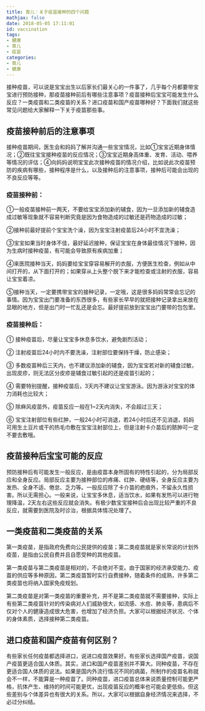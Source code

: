 ```yaml
---
title: 育儿：关于疫苗接种的四个问题
mathjax: false
date: 2018-05-05 17:11:01
id: vaccination
tags:
- 健康
- 育儿
- 疫苗
categories:
- 育儿
- 健康
---
```


接种疫苗，可以说是宝宝出生以后家长们最关心的一件事了，几乎每个月都要带宝宝进行预防接种，那疫苗接种前后有哪些注意事项？疫苗接种后宝宝可能发生什么反应？一类疫苗和二类疫苗的关系？进口疫苗和国产疫苗哪种好？下面我们就这些常见问题给大家解释一下关于疫苗那些事。

<!---more--->

## 疫苗接种前后的注意事项

接种疫苗期间，医生会和妈妈了解并沟通一些宝宝情况，比如①宝宝近期身体情况；②既往宝宝接种疫苗的反应情况；③宝宝近期身高体重、发育、活动、喂养等情况的评估；④向妈妈说明宝宝此次接种疫苗的情况介绍，比如说此次疫苗预防的疾病有哪些，接种程序是什么，以及接种后的注意事项，接种后可能会出现的不良反应等等。

### 疫苗接种前：

①一般疫苗接种前一两天，不要给宝宝添加新的辅食，因为一旦添加新的辅食造成过敏等现象就不容易判断究竟是因为食物造成的过敏还是药物造成的过敏；

②接种前最好提前个宝宝洗个澡，因为宝宝注射疫苗后24小时不宜洗澡；

③宝宝如果当时身体不佳，最好延迟接种，保证宝宝在身体最佳情况下接种，因为生病时接种疫苗，有可能会导致原有疾病加重；

④来医院接种当天，妈妈要给宝宝穿容易解开的衣服，方便医生检查，例如从中间打开的，从下面打开的；如果穿从上头整个脱下来才能检查或注射的衣服，容易让宝宝着凉。

⑤接种当天，一定要携带宝宝的接种记录，一定哦，这是很多妈妈常常会忘记的事情。因为宝宝出门要准备的东西很多，有些家长早早的就把接种记录拿出来放在显眼的地方，但是出门时一忙乱还是会忘。最好提前放到宝宝出门要带的包包里。

### 疫苗接种后：

①  接种疫苗后，尽量让宝宝多休息多饮水，避免剧烈活动；

②  注射疫苗后24小时内不要洗澡，注射部位要保持干燥，防止感染；

③  多数疫苗种后三天内，也不建议添加新的辅食，因为宝宝若对新的辅食过敏，出现皮疹，则无法区分皮疹是辅食过敏引起的还是疫苗引起的；

④  需要特别提醒，接种疫苗后，3天内不建议让宝宝游泳。因为游泳对宝宝的体力消耗也比较大；

⑤  除麻风疫苗外，疫苗反应一般在1~2天内消失，不会超过三天；

⑥  宝宝注射部位有些红肿，一般24小时可消退，若24小时后还不见消退，妈妈可用生土豆片或干的热毛巾敷在宝宝注射部位上，但是注射卡介苗后的脓肿可一定不要去敷哦。

## 疫苗接种后宝宝可能的反应

预防接种后有可能发生一般反应，是由疫苗本身所固有的特性引起的，分为局部反应和全身反应。局部反应主要为接种部位的疼痛、红肿、硬结等，全身反应主要为发热、全身不适、倦怠、乏力等。一般反应除了卡介苗的疤痕外，不留永久性损害。所以无需担心。一般来说，让宝宝多休息，适当饮水，如果有发热可以进行物理降温，2天左右这些反应就会消失。有极少数宝宝接种后会出现比较严重的不良反应，就需要到医院及时诊治，根据具体情况处理了。

## 一类疫苗和二类疫苗的关系

第一类疫苗，是指政府免费向公民提供的疫苗；第二类疫苗就是家长常说的计划外疫苗，是指由公民自费并且自愿受种的其他疫苗。

第一类疫苗与第二类疫苗是相对的，不会绝对不变。由于国家的经济承受能力、疫苗的供应等多种原因，第二类疫苗暂时实行自费接种，随着条件的成熟，许多第二类疫苗也将纳入国家免疫规划。

第二类疫苗是对第一类疫苗的重要补充，并不是第二类疫苗就不需要接种，实际上有些第二类疫苗针对的传染病对人们威胁很大，如流感、水痘、肺炎等，患病后不仅对个人的健康造成很大危害，也增加了经济负担。大家可以根据经济状况、个体的身体素质，选择接种第二类疫苗。

## 进口疫苗和国产疫苗有何区别？

有些家长任何疫苗都选择进口，说进口疫苗效果好。有些家长选择国产疫苗，说国产疫苗更适合国人体质。其实，进口和国产疫苗差别并不算大。同种疫苗，不存在更适合国人体质的说法。如果是国内外流行情况不同的病菌，所制作的疫苗名称就会不一样，不能算是一种疫苗了。同种疫苗，进口疫苗总体来说质量控制可能更严格，抗体产生、维持的时间可能更优，出现疫苗反应的概率也可能会更低些。但这些差别与个体差异也有很大的关系。所以，大家可以根据自身经济情况来选择，不必过分纠结。